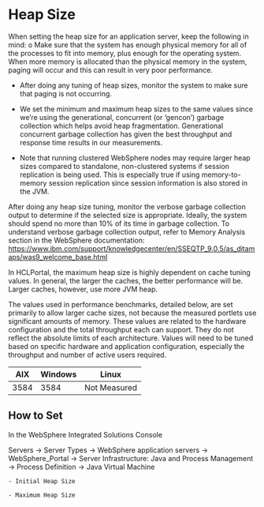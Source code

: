 # Heap Size

When setting the heap size for an application server, keep the following in mind:
o Make sure that the system has enough physical memory for all of the processes to fit into memory,
plus enough for the operating system. When more memory is allocated than the physical memory
in the system, paging will occur and this can result in very poor performance.

- After doing any tuning of heap sizes, monitor the system to make sure that paging is not occurring.
- We set the minimum and maximum heap sizes to the same values since we’re using the
generational, concurrent (or ‘gencon’) garbage collection which helps avoid heap fragmentation.
Generational concurrent garbage collection has given the best throughput and response time
results in our measurements.

- Note that running clustered WebSphere nodes may require larger heap sizes compared to
standalone, non-clustered systems if session replication is being used. This is especially true if using
memory-to-memory session replication since session information is also stored in the JVM.

After doing any heap size tuning, monitor the verbose garbage collection output to determine if the
selected size is appropriate. Ideally, the system should spend no more than 10% of its time in garbage
collection. To understand verbose garbage collection output, refer to Memory Analysis section in the
WebSphere documentation:
https://www.ibm.com/support/knowledgecenter/en/SSEQTP_9.0.5/as_ditamaps/was9_welcome_base.html

In HCLPortal, the maximum heap size is highly dependent on cache tuning values. In general, the larger the
caches, the better performance will be. Larger caches, however, use more JVM heap.

The values used in performance benchmarks, detailed below, are set primarily to allow larger cache sizes,
not because the measured portlets use significant amounts of memory. These values are related to the
hardware configuration and the total throughput each can support. They do not reflect the absolute limits
of each architecture. Values will need to be tuned based on specific hardware and application
configuration, especially the throughput and number of active users required.


|AIX|Windows|Linux|
|---|----|----|
|3584|3584|Not Measured|

## How to Set
In the WebSphere Integrated Solutions Console

Servers → Server Types → WebSphere application servers → WebSphere_Portal → Server Infrastructure:
Java and Process Management → Process Definition → Java Virtual Machine

    - Initial Heap Size
    
    - Maximum Heap Size